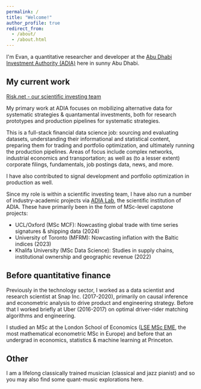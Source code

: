 ```yaml
---
permalink: /
title: "Welcome!"
author_profile: true
redirect_from: 
  - /about/
  - /about.html
---
```


I'm Evan, a quantitative researcher and developer at the [Abu Dhabi Investment Authority (ADIA)](https://www.adia.ae/) here in sunny Abu Dhabi.

## My current work

[Risk.net - our scientific investing team](https://www.risk.net/investing/quant-investing/7929061/adia-wealth-fund-is-building-supergroup-of-quant-investing)

My primary work at ADIA focuses on mobilizing alternative data for systematic strategies & quantamental investments, both for research prototypes and production pipelines for systematic strategies.

This is a full-stack financial data science job: sourcing and evaluating datasets, understanding their informational and statistical content, preparing them for trading and portfolio optimization, and ultimately running the production pipelines. Areas of focus include complex networks, industrial economics and transportation; as well as (to a lesser extent) corporate filings, fundamentals, job postings data, news, and more.

I have also contributed to signal development and portfolio optimization in production as well.

Since my role is within a scientific investing team, I have also run a number of industry-academic projects via [ADIA Lab](https://www.adialab.ae/), the scientific institution of ADIA. These have primarily been in the form of MSc-level capstone projects:

- UCL/Oxford (MSc MCF): Nowcasting global trade with time series signatures & shipping data (2024)
- University of Toronto (MFRM): Nowcasting inflation with the Baltic indices (2023)
- Khalifa University (MSc Data Science): Studies in supply chains, institutional ownership and geographic revenue (2022)

## Before quantitative finance

Previously in the technology sector, I worked as a data scientist and research scientist at Snap Inc. (2017-2020), primarily on causal inference and econometric analysis to drive product and engineering strategy. Before that I worked briefly at Uber (2016-2017) on optimal driver-rider matching algorithms and engineering.

I studied an MSc at the London School of Economics ([LSE MSc EME](https://www.lse.ac.uk/study-at-lse/Graduate/degree-programmes-2024/MSc-Econometrics-and-Mathematical-Economics), the most mathematical econometric MSc in Europe) and before that an undergrad in economics, statistics & machine learning at Princeton.

## Other

I am a lifelong classically trained musician (classical and jazz pianist) and so you may also find some quant-music explorations here.
